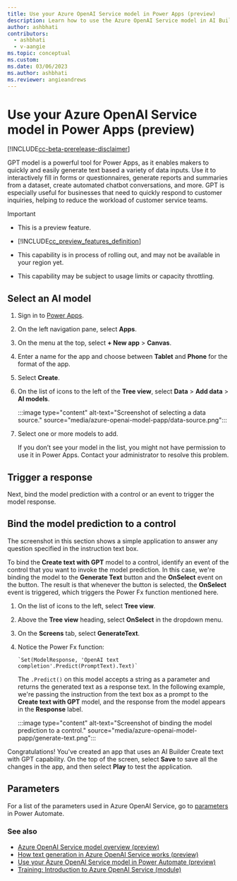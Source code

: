 ```yaml
---
title: Use your Azure OpenAI Service model in Power Apps (preview)
description: Learn how to use the Azure OpenAI Service model in AI Builder in Power Apps.
author: ashbhati
contributors:
  - ashbhati
  - v-aangie
ms.topic: conceptual
ms.custom: 
ms.date: 03/06/2023
ms.author: ashbhati
ms.reviewer: angieandrews
---
```


# Use your Azure OpenAI Service model in Power Apps (preview)

[!INCLUDE[cc-beta-prerelease-disclaimer](./includes/cc-beta-prerelease-disclaimer.md)]

GPT model is a powerful tool for Power Apps, as it enables makers to quickly and easily generate text based a variety of data inputs. Use it to interactively fill in forms or questionnaires, generate reports and summaries from a dataset, create automated chatbot conversations, and more. GPT is especially useful for businesses that need to quickly respond to customer inquiries, helping to reduce the workload of customer service teams.  

> [!IMPORTANT]
> - This is a preview feature.
>
> - [!INCLUDE[cc_preview_features_definition](includes/cc-preview-features-definition.md)]
>
> - This capability is in process of rolling out, and may not be available in your region yet.
>
> - This capability  may be subject to usage limits or capacity throttling.

## Select an AI model

1. Sign in to [Power Apps](https://make.powerapps.com).

1. On the left navigation pane, select **Apps**.

1. On the menu at the top, select **+ New app** > **Canvas**. 

1. Enter a name for the app and choose between **Tablet** and **Phone** for the format of the app.

1. Select **Create**.

1. On the list of icons to the left of the **Tree view**, select **Data** > **Add data** > **AI models**.

    :::image type="content" alt-text="Screenshot of selecting a data source." source="media/azure-openai-model-papp/data-source.png":::

1. Select one or more models to add.

    If you don’t see your model in the list, you might not have permission to use it in Power Apps. Contact your administrator to resolve this problem. 

## Trigger a response

Next, bind the model prediction with a control or an event to trigger the model response.

## Bind the model prediction to a control

The screenshot in this section shows a simple application to answer any question specified in the instruction text box.

To bind the **Create text with GPT** model to a control, identify an event of the control that you want to invoke the model prediction. In this case, we're binding the model to the **Generate Text** button and the **OnSelect** event on the button. The result is that whenever the button is selected, the **OnSelect** event is triggered, which triggers the Power Fx function mentioned here.

1. On the list of icons to the left, select **Tree view**.

1. Above the **Tree view** heading, select **OnSelect** in the dropdown menu.

1. On the **Screens** tab, select **GenerateText**.

1. Notice the Power Fx function:

    ```powerapps-dot
    `Set(ModelResponse, 'OpenAI text completion'.Predict(PromptText).Text)`
    ````

    The `.Predict()` on this model accepts a string as a parameter and returns the generated text as a response text. In the following example, we're passing the instruction from the text box as a prompt to the **Create text with GPT** model, and the response from the model appears in the **Response** label.  

    :::image type="content" alt-text="Screenshot of binding the model prediction to a control." source="media/azure-openai-model-papp/generate-text.png":::

Congratulations! You've created an app that uses an AI Builder Create text with GPT capability. On the top of the screen, select **Save** to save all the changes in the app, and then select **Play** to test the application.  

## Parameters

For a list of the parameters used in Azure OpenAI Service, go to [parameters](azure-openai-model-pauto.md#parameters) in Power Automate.

### See also

- [Azure OpenAI Service model overview (preview)](prebuilt-azure-openai.md)
- [How text generation in Azure OpenAI Service works (preview)](azure-openai-textgen.md)
- [Use your Azure OpenAI Service model in Power Automate (preview)](azure-openai-model-pauto.md)
- [Training: Introduction to Azure OpenAI Service (module)](/training/modules/explore-azure-openai/)